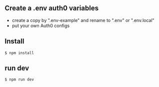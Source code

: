 ## Create a .env auth0 variables

- create a copy by ".env-example" and rename to ".env" or ".env.local"
- put your own Auth0 configs

## Install

```
$ npm install

```

## run dev

```
$ npm run dev

```
